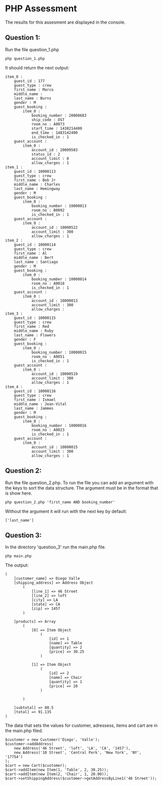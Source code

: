 # PHP Assessment

The results for this assesment are displayed in the console.

## Question 1: 

Run the file question_1.php

```
php question_1.php
```

It should return the next output:

```
item_0 : 
    guest_id : 177
    guest_type : crew
    first_name : Marco
    middle_name : 
    last_name : Burns
    gender : M
    guest_booking : 
        item_0 : 
            booking_number : 20008683
            ship_code : OST
            room_no : A0073
            start_time : 1438214400
            end_time : 1483142400
            is_checked_in : 1
    guest_account : 
        item_0 : 
            account_id : 20009503
            status_id : 2
            account_limit : 0
            allow_charges : 1
item_1 : 
    guest_id : 10000113
    guest_type : crew
    first_name : Bob Jr 
    middle_name : Charles
    last_name : Hemingway
    gender : M
    guest_booking : 
        item_0 : 
            booking_number : 10000013
            room_no : B0092
            is_checked_in : 1
    guest_account : 
        item_0 : 
            account_id : 10000522
            account_limit : 300
            allow_charges : 1
item_2 : 
    guest_id : 10000114
    guest_type : crew
    first_name : Al 
    middle_name : Bert
    last_name : Santiago
    gender : M
    guest_booking : 
        item_0 : 
            booking_number : 10000014
            room_no : A0018
            is_checked_in : 1
    guest_account : 
        item_0 : 
            account_id : 10000013
            account_limit : 300
            allow_charges : 
item_3 : 
    guest_id : 10000115
    guest_type : crew
    first_name : Red 
    middle_name : Ruby
    last_name : Flowers 
    gender : F
    guest_booking : 
        item_0 : 
            booking_number : 10000015
            room_no : A0051
            is_checked_in : 1
    guest_account : 
        item_0 : 
            account_id : 10000519
            account_limit : 300
            allow_charges : 1
item_4 : 
    guest_id : 10000116
    guest_type : crew
    first_name : Ismael 
    middle_name : Jean-Vital
    last_name : Jammes
    gender : M
    guest_booking : 
        item_0 : 
            booking_number : 10000016
            room_no : A0023
            is_checked_in : 1
    guest_account : 
        item_0 : 
            account_id : 10000015
            account_limit : 300
            allow_charges : 1
```

## Question 2:

Run the file question_2.php. To run the file you can add an argument with the keys to sort the data structure. The argument must be in the format that is show here.

```
php question_2.php 'first_name AND booking_number'
```

Without the argument it will run with the next key by default:

```
['last_name']
```

## Question 3:

In the directory 'question_3' run the main.php file.

```
php main.php
```

The output:

```
(
    [customer_name] => Diego Valle
    [shipping_address] => Address Object
        (
            [line_1] => 46 Street
            [line_2] => loft
            [city] => LA
            [state] => CA
            [zip] => 1457
        )

    [products] => Array
        (
            [0] => Item Object
                (
                    [id] => 1
                    [name] => Table
                    [quantity] => 2
                    [price] => 30.25
                )

            [1] => Item Object
                (
                    [id] => 2
                    [name] => Chair
                    [quantity] => 1
                    [price] => 20
                )

        )

    [subtotal] => 80.5
    [total] => 91.135
)
```

The data that sets the values for customer, adressess, items and cart are in the main.php filed.

```
$customer = new Customer('Diego', 'Valle');
$customer->addAddress(
    new Address('46 Street', 'loft', 'LA', 'CA', '1457'),
    new Address('10 Street', 'Central Perk', 'New York', 'NY', '17754')
);
$cart = new Cart($customer);
$cart->addItem(new Item(1, 'Table', 2, 30.25));
$cart->addItem(new Item(2, 'Chair', 1, 20.00));
$cart->setShippingAddress($customer->getAddressByLine1('46 Street'));
```